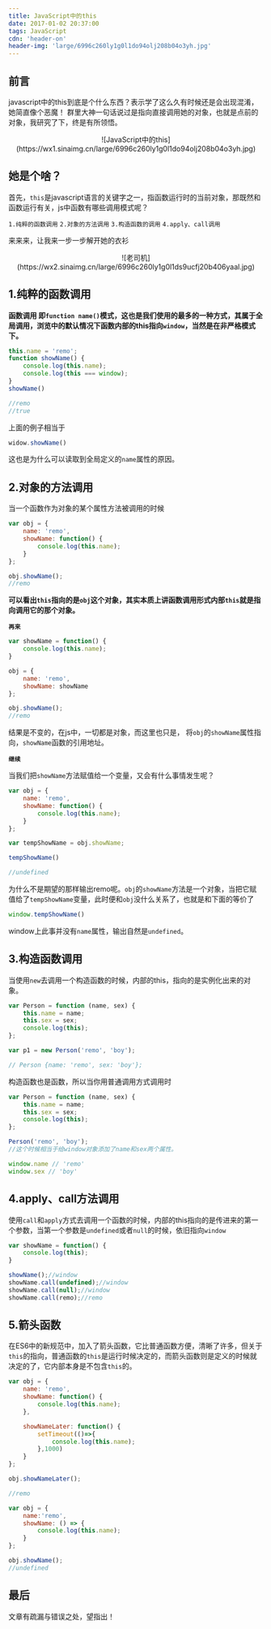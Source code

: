 ```yaml
---
title: JavaScript中的this
date: 2017-01-02 20:37:00
tags: JavaScript
cdn: 'header-on'
header-img: 'large/6996c260ly1g0l1do94olj208b04o3yh.jpg'
---
```


## 前言

javascript中的this到底是个什么东西？表示学了这么久有时候还是会出现混淆，她简直像个恶魔！
群里大神一句话说过是指向直接调用她的对象，也就是点前的对象，我研究了下，终是有所领悟。
<center>![JavaScript中的this](https://wx1.sinaimg.cn/large/6996c260ly1g0l1do94olj208b04o3yh.jpg)</center>


## 她是个啥？
首先，`this`是javascript语言的关键字之一，指函数运行时的当前对象，那既然和函数运行有关，js中函数有哪些调用模式呢？
<!-- more -->

`1.纯粹的函数调用`
`2.对象的方法调用`
`3.构造函数的调用`
`4.apply、call调用`

来来来，让我来一步一步解开她的衣衫
<center>![老司机](https://wx2.sinaimg.cn/large/6996c260ly1g0l1ds9ucfj20b406yaal.jpg)</center>

## 1.纯粹的函数调用

**函数调用 即`function name()`模式，这也是我们使用的最多的一种方式，其属于全局调用，浏览中的默认情况下函数内部的this指向`window`，当然是在非严格模式下。**

```javascript
this.name = 'remo';
function showName() {
	console.log(this.name);
	console.log(this === window);
}
showName()

//remo
//true
```
上面的例子相当于

```javascript
widow.showName()
```

这也是为什么可以读取到全局定义的`name`属性的原因。

## 2.对象的方法调用

当一个函数作为对象的某个属性方法被调用的时候

```javascript
var obj = {
	name: 'remo',
	showName: function() {
		console.log(this.name);
	}
};

obj.showName();
//remo
```

**可以看出`this`指向的是`obj`这个对象，其实本质上讲函数调用形式内部`this`就是指向调用它的那个对象。**

**`再来`**

```javascript
var showName = function() {
	console.log(this.name);
}

obj = {
	name: 'remo',
	showName: showName
};

obj.showName();
//remo
```

结果是不变的，在js中，一切都是对象，而这里也只是， 将`obj`的`showName`属性指向，`showName`函数的引用地址。

**`继续`**

当我们把`showName`方法赋值给一个变量，又会有什么事情发生呢？

```javascript
var obj = {
	name: 'remo',
	showName: function() {
		console.log(this.name);
	}
};

var tempShowName = obj.showName;

tempShowName()

//undefined
```

为什么不是期望的那样输出remo呢。`obj`的`showName`方法是一个对象，当把它赋值给了`tempShowName`变量，此时便和`obj`没什么关系了，也就是和下面的等价了

```javascript
window.tempShowName()
```

window上此事并没有`name`属性，输出自然是`undefined`。


## 3.构造函数调用

当使用`new`去调用一个构造函数的时候，内部的this，指向的是实例化出来的对象。

```javascript
var Person = function (name, sex) {
    this.name = name;
    this.sex = sex;
    console.log(this);
};

var p1 = new Person('remo', 'boy');

// Person {name: 'remo', sex: 'boy'};
```

构造函数也是函数，所以当你用普通调用方式调用时

```javascript
var Person = function (name, sex) {
    this.name = name;
    this.sex = sex;
    console.log(this);
};

Person('remo', 'boy');
//这个时候相当于给window对象添加了name和sex两个属性。

window.name // 'remo'
window.sex // 'boy'
```

## 4.apply、call方法调用

使用`call`和`apply`方式去调用一个函数的时候，内部的this指向的是传进来的第一个参数，当第一个参数是`undefined`或者`null`的时候，依旧指向`window`

```javascript
var showName = function() {
	console.log(this);
}

showName();//window
showName.call(undefined);//window
showName.call(null);//window
showName.call(remo);//remo
```

## 5.箭头函数

在ES6中的新规范中，加入了箭头函数，它比普通函数方便，清晰了许多，但关于`this`的指向，普通函数的`this`是运行时候决定的，而箭头函数则是定义的时候就决定的了，它内部本身是不包含`this`的。

```javascript
var obj = {
	name: 'remo',
	showName: function() {
		console.log(this.name);
	},

	showNameLater: function() {
		setTimeout(()=>{
			console.log(this.name);
		},1000)
	}
};

obj.showNameLater();

//remo
```

```javascript
var obj = {
	name:'remo',
	showName: () => {
		console.log(this.name);
	}
};

obj.showName();
//undefined
```

## 最后
文章有疏漏与错误之处，望指出！